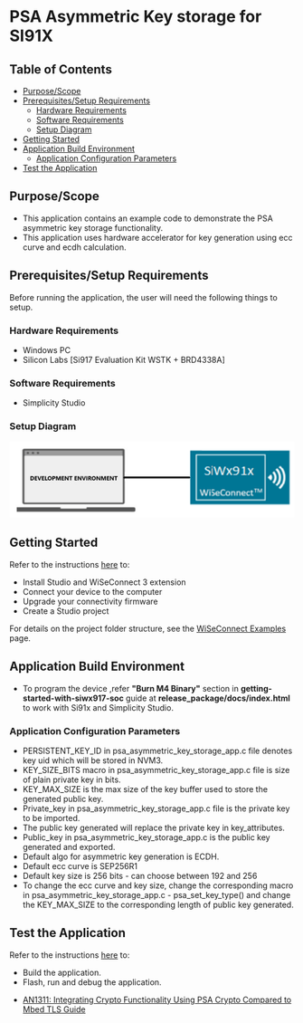 # PSA Asymmetric Key storage for SI91X

## Table of Contents

- [Purpose/Scope](#purposescope)
- [Prerequisites/Setup Requirements](#prerequisitessetup-requirements)
  - [Hardware Requirements](#hardware-requirements)
  - [Software Requirements](#software-requirements)
  - [Setup Diagram](#setup-diagram)
- [Getting Started](#getting-started)
- [Application Build Environment](#application-build-environment)
  - [Application Configuration Parameters](#application-configuration-parameters)
- [Test the Application](#test-the-application)

## Purpose/Scope

- This application contains an example code to demonstrate the PSA asymmetric key storage functionality.
- This application uses hardware accelerator for key generation using ecc curve and ecdh calculation.

## Prerequisites/Setup Requirements

Before running the application, the user will need the following things to setup.

### Hardware Requirements

  - Windows PC
  - Silicon Labs [Si917 Evaluation Kit WSTK + BRD4338A]

### Software Requirements

- Simplicity Studio

### Setup Diagram

 ![Figure: Introduction](resources/readme/image508a.png)

## Getting Started

Refer to the instructions [here](https://docs.silabs.com/wiseconnect/latest/wiseconnect-getting-started/) to:

- Install Studio and WiSeConnect 3 extension
- Connect your device to the computer
- Upgrade your connectivity firmware
- Create a Studio project

For details on the project folder structure, see the [WiSeConnect Examples](https://docs.silabs.com/wiseconnect/latest/wiseconnect-examples/#example-folder-structure) page.

## Application Build Environment

- To program the device ,refer **"Burn M4 Binary"** section in **getting-started-with-siwx917-soc** guide at **release_package/docs/index.html** to work with Si91x and Simplicity Studio.

### Application Configuration Parameters

 * PERSISTENT_KEY_ID in psa_asymmetric_key_storage_app.c file denotes key uid which will be stored in NVM3.
 * KEY_SIZE_BITS macro in psa_asymmetric_key_storage_app.c file is size of plain private key in bits.
 * KEY_MAX_SIZE is the max size of the key buffer used to store the generated public key.
 * Private_key in psa_asymmetric_key_storage_app.c file is the private key to be imported.
 * The public key generated will replace the private key in key_attributes.
 * Public_key in psa_asymmetric_key_storage_app.c is the public key generated and exported.
 * Default algo for asymmetric key generation is ECDH.
 * Default ecc curve is SEP256R1
 * Default key size is 256 bits - can choose between 192 and 256
 * To change the ecc curve and key size, change the corresponding macro in psa_asymmetric_key_storage_app.c - psa_set_key_type() and change the KEY_MAX_SIZE to the corresponding length of public key generated.

## Test the Application

Refer to the instructions [here](https://docs.silabs.com/wiseconnect/latest/wiseconnect-getting-started/) to:

- Build the application.
- Flash, run and debug the application.

* [AN1311: Integrating Crypto Functionality Using PSA Crypto Compared to Mbed TLS Guide](https://www.silabs.com/documents/public/application-notes/an1311-mbedtls-psa-crypto-porting-guide.pdf)